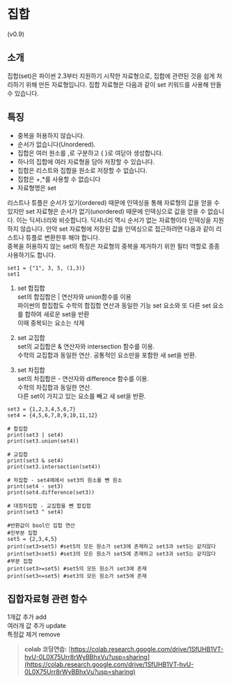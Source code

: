 # 집합

\(v0.9\)

## 소개

집합(set)은 파이썬 2.3부터 지원하기 시작한 자료형으로, 집합에 관련된 것을 쉽게 처리하기 위해 만든 자료형입니다.
집합 자료형은 다음과 같이 set 키워드를 사용해 만들 수 있습니다.

## 특징

* 중복을 허용하지 않습니다.
* 순서가 없습니다(Unordered).
* 집합은 여러 원소를 ,로 구분하고 { }로 여닫아 생성합니다.
* 하나의 집합에 여러 자료형을 담아 저장할 수 있습니다.
* 집합은 리스트와 집합을 원소로 저장할 수 없습니다.
* 집합은 +,*를 사용할 수 없습니다
* 자료형명은 set

리스트나 튜플은 순서가 있기(ordered) 때문에 인덱싱을 통해 자료형의 값을 얻을 수 있지만 set 자료형은 순서가 없기(unordered) 때문에 인덱싱으로 값을 얻을 수 없습니다. 이는 딕셔너리와 비슷합니다. 딕셔너리 역시 순서가 없는 자료형이라 인덱싱을 지원하지 않습니다. 
만약 set 자료형에 저장된 값을 인덱싱으로 접근하려면 다음과 같이 리스트나 튜플로 변환한후 해야 합니다.  
중복을 허용하지 않는 set의 특징은 자료형의 중복을 제거하기 위한 필터 역할로 종종 사용하기도 합니다.  


```
set1 = {"1", 3, 5, (1,3)}
set1
``` 
1. set 합집합  
set의 합집합은 | 연산자와 union함수를 이용  
파이썬의 합집합도 수학의 합집합 연산과 동일한 기능 
set 요소와 또 다른 set 요소를 합하여 새로운 set을 반환  
이때 중복되는 요소는 삭제

2. set 교집합   
set의 교집합은 & 연산자와 intersection 함수를 이용.   
수학의 교집합과 동일한 연산. 
공통적인 요소만을 포함한 새 set을 반환.

3. set 차집합  
set의 차집합은 - 연산자와 difference 함수를 이용.  
수학의 차집합과 동일한 연산.   
다른 set이 가지고 있는 요소를 빼고 새 set을 반환.

```
set3 = {1,2,3,4,5,6,7}
set4 = {4,5,6,7,8,9,10,11,12}

# 합집합
print(set3 | set4)
print(set3.union(set4))

# 교집합
print(set3 & set4)
print(set3.intersection(set4))

# 차집합 - set4에에서 set3의 원소를 뺀 원소
print(set4 - set3)
print(set4.difference(set3))

# 대칭차집합 - 교집합을 뺀 합집합
print(set3 ^ set4)
```
```
#반환값이 bool인 집헙 연산
#진부분 집합 
set5 = {2,3,4,5}
print(set3>set5) #set5의 모든 원소가 set3에 존재하고 set3과 set5는 같지않다
print(set3<set5) #set3의 모든 원소가 set5에 존재하고 set3과 set5는 같지않다  
#부분 집합 
print(set3>=set5) #set5의 모든 원소가 set3에 존재
print(set3<=set5) #set3의 모든 원소가 set5에 존재
```
## 집합자료형 관련 함수

1개값 추가 add  
여러개 값 추가 update  
특정값 제거 remove  


> **colab 코딩연습:** [https://colab.research.google.com/drive/1SfUHB1VT-hvU-0L0X75Urr8rWyBBhxVu?usp=sharing](https://colab.research.google.com/drive/1SfUHB1VT-hvU-0L0X75Urr8rWyBBhxVu?usp=sharing) 
